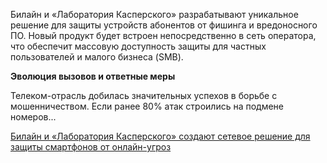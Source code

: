 <!--2025-06-20 13:51:13-->
<div class="yb">
  <div class="rss habr"><p>Билайн и «Лаборатория Касперского» разрабатывают уникальное решение для защиты устройств абонентов от фишинга и вредоносного ПО. Новый продукт будет встроен непосредственно в сеть оператора, что обеспечит массовую доступность защиты для частных пользователей и малого бизнеса (SMB).&nbsp; </p><p><strong>Эволюция вызовов и ответные меры</strong></p><p>Телеком-отрасль добилась значительных успехов в борьбе с мошенничеством. Если ранее 80% атак строились на подмене номеров... <p class="titl"><a href="https://habr.com/ru/companies/beeline_tech/news/920342/?utm_source=habrahabr&utm_medium=rss&utm_campaign=920342">Билайн и «Лаборатория Касперского» создают сетевое решение для защиты смартфонов от онлайн-угроз</a></p></div>
</div>
